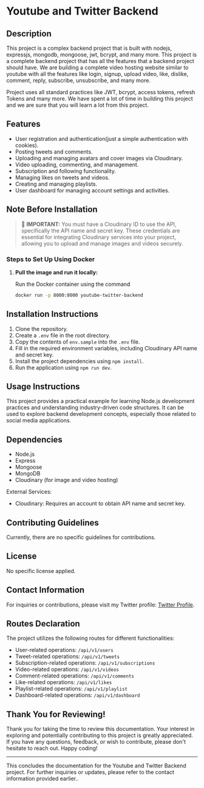 # Youtube and Twitter Backend

## Description
This project is a complex backend project that is built with nodejs, expressjs, mongodb, mongoose, jwt, bcrypt, and many more. This project is a complete backend project that has all the features that a backend project should have. We are building a complete video hosting website similar to youtube with all the features like login, signup, upload video, like, dislike, comment, reply, subscribe, unsubscribe, and many more.

Project uses all standard practices like JWT, bcrypt, access tokens, refresh Tokens and many more. We have spent a lot of time in building this project and we are sure that you will learn a lot from this project.

## Features
- User registration and authentication(just a simple authentication with cookies).
- Posting tweets and comments.
- Uploading and managing avatars and cover images via Cloudinary.
- Video uploading, commenting, and management.
- Subscription and following functionality.
- Managing likes on tweets and videos.
- Creating and managing playlists.
- User dashboard for managing account settings and activities.


## Note Before Installation
> 📝 **IMPORTANT:** You must have a Cloudinary ID to use the API, specifically the API name and secret key. These credentials are essential for integrating Cloudinary services into your project, allowing you to upload and manage images and videos securely.

### Steps to Set Up Using Docker

1. **Pull the image and run it locally:**

    Run the Docker container using the command 
    ```bash
    docker run -p 8000:8000 youtube-twitter-backend

## Installation Instructions
1. Clone the repository.
2. Create a `.env` file in the root directory.
3. Copy the contents of `env.sample` into the `.env` file.
4. Fill in the required environment variables, including Cloudinary API name and secret key.
5. Install the project dependencies using `npm install`.
6. Run the application using `npm run dev`.

## Usage Instructions
This project provides a practical example for learning Node.js development practices and understanding industry-driven code structures. It can be used to explore backend development concepts, especially those related to social media applications.

## Dependencies
- Node.js
- Express
- Mongoose
- MongoDB
- Cloudinary (for image and video hosting)

External Services:
- Cloudinary: Requires an account to obtain API name and secret key.

## Contributing Guidelines
Currently, there are no specific guidelines for contributions.

## License
No specific license applied.

## Contact Information
For inquiries or contributions, please visit my Twitter profile: [Twitter Profile](https://twitter.com/grgnabin60).

## Routes Declaration
The project utilizes the following routes for different functionalities:
- User-related operations: `/api/v1/users`
- Tweet-related operations: `/api/v1/tweets`
- Subscription-related operations: `/api/v1/subscriptions`
- Video-related operations: `/api/v1/videos`
- Comment-related operations: `/api/v1/comments`
- Like-related operations: `/api/v1/likes`
- Playlist-related operations: `/api/v1/playlist`
- Dashboard-related operations: `/api/v1/dashboard`

## Thank You for Reviewing!
Thank you for taking the time to review this documentation. Your interest in exploring and potentially contributing to this project is greatly appreciated. If you have any questions, feedback, or wish to contribute, please don't hesitate to reach out. Happy coding!

---

This concludes the documentation for the Youtube and Twitter Backend project. For further inquiries or updates, please refer to the contact information provided earlier..

